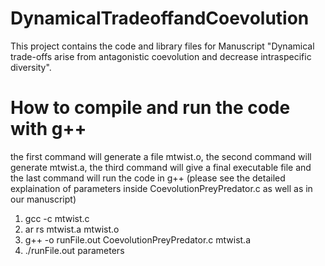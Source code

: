 # DynamicalTradeoffandCoevolution
This project contains the code and library files for Manuscript "Dynamical trade-offs arise from antagonistic coevolution and decrease intraspecific diversity".

# How to compile and run the code with g++
the first command will generate a file mtwist.o, the second command will generate mtwist.a, the third command will give a final executable file and the last command will run the code in g++ (please see the detailed explaination of parameters inside CoevolutionPreyPredator.c as well as in our manuscript)

1. gcc -c mtwist.c
2. ar rs mtwist.a mtwist.o
3. g++ -o runFile.out CoevolutionPreyPredator.c mtwist.a
4. ./runFile.out parameters
